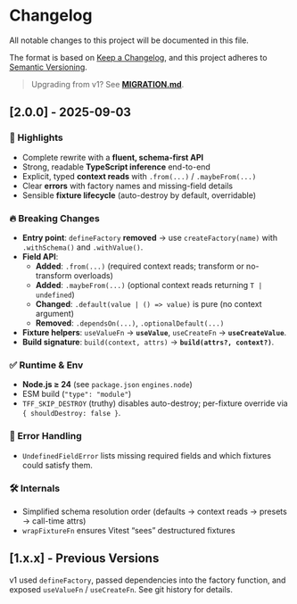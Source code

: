 # Changelog

All notable changes to this project will be documented in this file.

The format is based on [Keep a Changelog](https://keepachangelog.com/en/1.0.0/),
and this project adheres to [Semantic Versioning](https://semver.org/spec/v2.0.0.html).

> Upgrading from v1? See **[MIGRATION.md](./MIGRATION.md)**.

## [2.0.0] - 2025-09-03

### 🚀 Highlights

- Complete rewrite with a **fluent, schema-first API**
- Strong, readable **TypeScript inference** end-to-end
- Explicit, typed **context reads** with `.from(...)` / `.maybeFrom(...)`
- Clear **errors** with factory names and missing-field details
- Sensible **fixture lifecycle** (auto-destroy by default, overridable)

### 🔥 Breaking Changes

- **Entry point**: `defineFactory` **removed** → use `createFactory(name)` with `.withSchema()` and `.withValue()`.
- **Field API**:
  - **Added**: `.from(...)` (required context reads; transform or no-transform overloads)
  - **Added**: `.maybeFrom(...)` (optional context reads returning `T | undefined`)
  - **Changed**: `.default(value | () => value)` is pure (no context argument)
  - **Removed**: `.dependsOn(...)`, `.optionalDefault(...)`
- **Fixture helpers**: `useValueFn` → **`useValue`**, `useCreateFn` → **`useCreateValue`**.
- **Build signature**: `build(context, attrs)` → **`build(attrs?, context?)`**.

### ✅ Runtime & Env

- **Node.js ≥ 24** (see `package.json` `engines.node`)
- ESM build (`"type": "module"`)
- `TFF_SKIP_DESTROY` (truthy) disables auto-destroy; per-fixture override via `{ shouldDestroy: false }`.

### 🧠 Error Handling

- `UndefinedFieldError` lists missing required fields and which fixtures could satisfy them.

### 🛠 Internals

- Simplified schema resolution order (defaults → context reads → presets → call-time attrs)
- `wrapFixtureFn` ensures Vitest “sees” destructured fixtures

## [1.x.x] - Previous Versions

v1 used `defineFactory`, passed dependencies into the factory function, and exposed `useValueFn` / `useCreateFn`. See git history for details.
